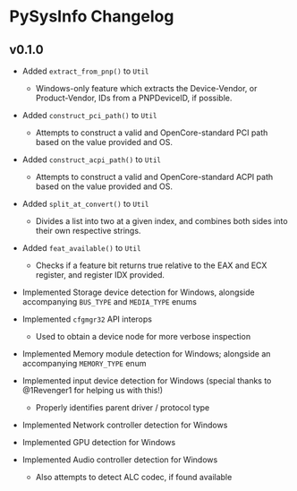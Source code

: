 # PySysInfo Changelog

## v0.1.0

* Added `extract_from_pnp()` to `Util` 
    - Windows-only feature which extracts the Device-Vendor, or Product-Vendor, IDs from a PNPDeviceID, if possible.

* Added `construct_pci_path()` to `Util` 
    - Attempts to construct a valid and OpenCore-standard PCI path based on the value provided and OS.

* Added `construct_acpi_path()` to `Util` 
    - Attempts to construct a valid and OpenCore-standard ACPI path based on the value provided and OS.

* Added `split_at_convert()` to `Util` 
    - Divides a list into two at a given index, and combines both sides into their own respective strings.

* Added `feat_available()` to `Util` 
    - Checks if a feature bit returns true relative to the EAX and ECX register, and register IDX provided.

* Implemented Storage device detection for Windows, alongside  accompanying `BUS_TYPE` and `MEDIA_TYPE` enums

* Implemented `cfgmgr32` API interops
    - Used to obtain a device node for more verbose inspection

* Implemented Memory module detection for Windows; alongside an accompanying `MEMORY_TYPE` enum

* Implemented input device detection for Windows (special thanks to @1Revenger1 for helping us with this!)
    - Properly identifies parent driver / protocol type

* Implemented Network controller detection for Windows

* Implemented GPU detection for Windows

* Implemented Audio controller detection for Windows
    - Also attempts to detect ALC codec, if found available